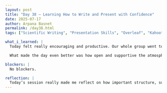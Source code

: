 ```yaml
---
layout: post  
title: "Day 38 – Learning How to Write and Present with Confidence"  
date: 2025-07-17  
author: Arpana Basnet  
permalink: /day38.html  
tags: ["Scientific Writing", "Presentation Skills", "Overleaf", "Kahoot", "Teamwork"]

what_i_learned: |
  Today felt really encouraging and productive. Our whole group went to the Business Building for a session with Dr. Anita Pandey, and her presentation was both helpful and motivating. She broke down what makes a strong scientific presentation things like having a clear title, including key sections like the abstract, methods, results, and conclusion on each slide. What really stood out to me was her walkthrough of Overleaf. I’ve always found formatting a bit overwhelming, but she made it simple and showed us how to keep our writing formal and consistent without overcomplicating it.

  What made the day even better was how open and supportive the atmosphere was. We had an honest conversation about the challenges we’ve been facing with our projects, and it felt good to know we weren’t alone. Everyone shared their thoughts, and Dr. Pandey gave us real, practical feedback without making anyone feel discouraged. After that, we had a fun Kahoot session that made everyone laugh and relax a bit. Later, when we got back to the lab, my group focused on improving our paper’s introduction. We spent time reframing our research question and adding in new ideas to make it stronger. It was a full day, but I left feeling more focused and supported..

blockers: |
  No blockers.

reflection: |
  Today’s session really made me reflect on how important structure, support, and clarity are in research. Dr. Pandey’s advice on organizing presentations and using Overleaf made the writing process feel much more approachable, and her emphasis on keeping an academic yet natural tone really stuck with me. I also appreciated the open discussion about the challenges we’re all facing it reminded me that struggling is part of the process, and we’re not alone. The feedback we received gave me a fresh perspective on how to improve, and working with my group afterward to reshape our paper’s introduction felt productive and encouraging. Overall, the day reminded me that growth happens when we’re open to learning and willing to adapt.
---
```

